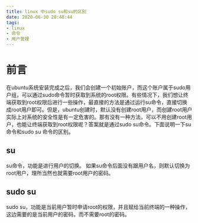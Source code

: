 ```yaml
---
title: linux 中sudo su和su的区别
date: 2020-06-30 20:48:44
tags:
- linux
- 命令
- 用户管理
---
```


# 前言
在ubuntu系统安装完成之后，我们会创建一个初始账户，而这个账户属于sudo用户组，可以通过sudo命令暂时获取到系统的root权限。有些情况下，我们想让终端获取到root权限后进行一些操作，最直接的方法是通过运行su命令，直接切换成root用户即可。但是，ubuntu创建时，默认没有创建root用户，而创建root用户实际上对系统的安全性是有一定危害的。那有没有一种方法，可以不用创建root用户，也能让终端获取到root权限呢？答案就是通过sudo su命令。下面说明一下su命令和sudo su 命令的区别。

<!--more-->

## su
su命令，功能是进行用户的切换。
如果su命令后面没有跟用户名，则默认切换为root用户，理所当然也就需要root用户的密码。

## sudo su
sudo su，功能是当前用户暂时申请root的权限，并且赋给当前终端的一种操作，这边需要的是当前用户的密码，而不需要root的密码。
